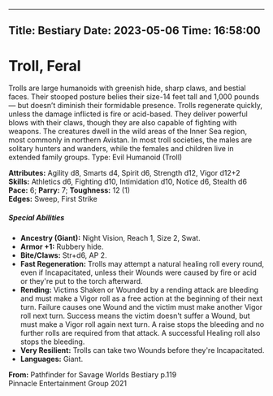 
---
Title: Bestiary
Date: 2023-05-06
Time: 16:58:00
---

# Troll, Feral

Trolls are large humanoids with greenish hide, sharp claws, and bestial faces. Their stooped posture belies their size-14 feet tall and 1,000 pounds — but doesn’t diminish their formidable presence. Trolls regenerate quickly, unless the damage inflicted is fire or acid-based. They deliver powerful blows with their claws, though they are also capable of fighting with weapons. The creatures dwell in the wild areas of the Inner Sea region, most commonly in northern Avistan. In most troll societies, the males are solitary hunters and wanders, while the females and children live in extended family groups. Type: Evil Humanoid (Troll)

**Attributes:** Agility d8, Smarts d4, Spirit d6, Strength d12, Vigor d12+2  
**Skills:** Athletics d6, Fighting d10, Intimidation d10, Notice d6, Stealth d6  
**Pace:** 6; **Parry:** 7; **Toughness:** 12 (1)  
**Edges:** Sweep, First Strike  

##### Special Abilities

-   **Ancestry (Giant):** Night Vision, Reach 1, Size 2, Swat.
-   **Armor +1:** Rubbery hide.
-   **Bite/Claws:** Str+d6, AP 2.
-   **Fast Regeneration:** Trolls may attempt a natural healing roll every round, even if Incapacitated, unless their Wounds were caused by fire or acid or they're put to the torch afterward.
-   **Rending:** Victims Shaken or Wounded by a rending attack are bleeding and must make a Vigor roll as a free action at the beginning of their next turn. Failure causes one Wound and the victim must make another Vigor roll next turn. Success means the victim doesn't suffer a Wound, but must make a Vigor roll again next turn. A raise stops the bleeding and no further rolls are required from that attack. A successful Healing roll also stops the bleeding.
-   **Very Resilient:** Trolls can take two Wounds before they're Incapacitated.
-   **Languages:** Giant.

**From:** Pathfinder for Savage Worlds Bestiary p.119  
Pinnacle Entertainment Group 2021